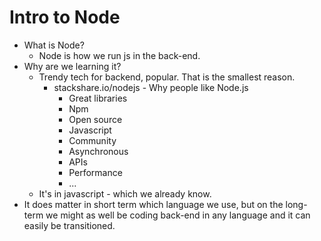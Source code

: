 # Intro to Node

* What is Node?
    - Node is how we run js in the back-end.
* Why are we learning it?
    - Trendy tech for backend, popular. That is the smallest reason. 
        * stackshare.io/nodejs - Why people like Node.js
            - Great libraries
            - Npm
            - Open source
            - Javascript
            - Community
            - Asynchronous
            - APIs
            - Performance
            - ...
    - It's in javascript - which we already know. 
* It does matter in short term which language we use, but on the long-term we might as well be coding back-end in any language and it can easily be transitioned. 